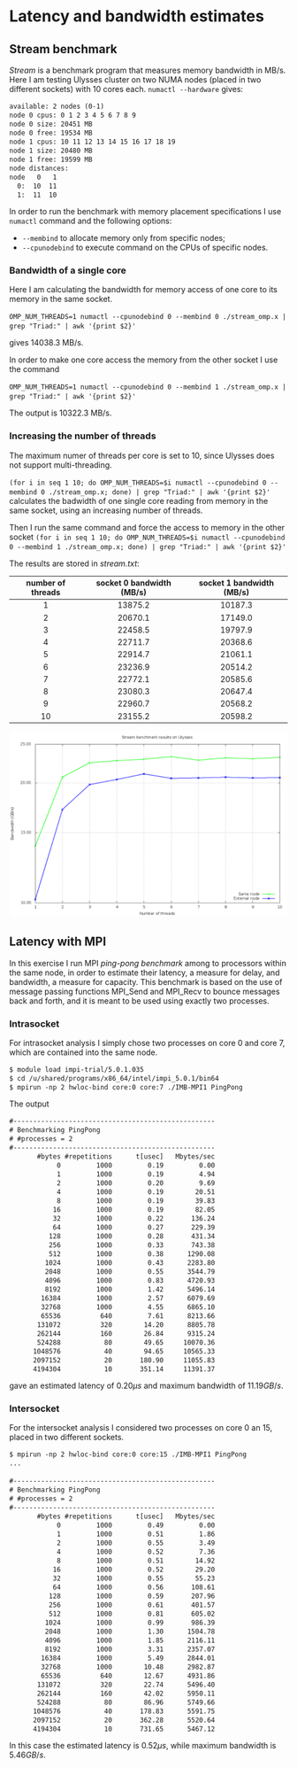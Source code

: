 # Latency and bandwidth estimates

## Stream benchmark
*Stream* is a benchmark program that measures memory bandwidth in MB/s. Here I am testing Ulysses cluster on two NUMA nodes (placed in two different sockets) with 10 cores each. 
`numactl --hardware` gives:

```
available: 2 nodes (0-1)
node 0 cpus: 0 1 2 3 4 5 6 7 8 9
node 0 size: 20451 MB
node 0 free: 19534 MB
node 1 cpus: 10 11 12 13 14 15 16 17 18 19
node 1 size: 20480 MB
node 1 free: 19599 MB
node distances:
node   0   1 
  0:  10  11 
  1:  11  10 
```

In order to run the benchmark with memory placement specifications I use `numactl` command and the following options:
* `--membind` to allocate memory only from specific nodes;
* `--cpunodebind` to execute command on the CPUs of specific nodes.

### Bandwidth of a single core
Here I am calculating the bandwidth for memory access of one core to its memory in the same socket.

`OMP_NUM_THREADS=1 numactl --cpunodebind 0 --membind 0 ./stream_omp.x | grep "Triad:" | awk '{print $2}'
`

gives 14038.3 MB/s.

In order to make one core access the memory from the other socket I use the command

`OMP_NUM_THREADS=1 numactl --cpunodebind 0 --membind 1 ./stream_omp.x | grep "Triad:" | awk '{print $2}'
`

The output is 10322.3 MB/s.

### Increasing the number of threads

The maximum numer of threads per core is set to 10, since Ulysses does not support multi-threading.

`(for i in seq 1 10; do OMP_NUM_THREADS=$i numactl --cpunodebind 0 --membind 0 ./stream_omp.x; done) | grep "Triad:" | awk '{print $2}'`
calculates the badwidth of one single core reading from memory in the same socket, using an increasing number of threads.

Then I run the same command and force the access to memory in the other socket
`(for i in seq 1 10; do OMP_NUM_THREADS=$i numactl --cpunodebind 0 --membind 1 ./stream_omp.x; done) | grep "Triad:" | awk '{print $2}'`

The results are stored in *stream.txt*:


|number of threads    |socket 0 bandwidth (MB/s)|socket 1 bandwidth (MB/s)|
|:--------:|:----------:|:-------------:|
|		1 			|	13875.2			|	10187.3|
|		2 			|	20670.1			|	17149.0|
|		3 			|	22458.5			|	19797.9|
|		4 			|	22711.7			|	20368.6|
|		5 			|	22914.7			|	21061.1|
|		6 			|	23236.9			|	20514.2|
|		7 			|	22772.1			|	20585.6|
|		8 			|	23080.3			|	20647.4|
|		9 			|	22960.7			|	20568.2|
|		10 			|	23155.2			|	20598.2|



![Access to different sockets](stream.png)


## Latency with MPI

In this exercise I run MPI *ping-pong benchmark* among to processors within the same node, in order to estimate their latency, a measure for delay, and bandwidth, a measure for capacity. This benchmark is based on the use of message passing functions MPI_Send and MPI_Recv to bounce messages back and forth, and it is meant to be used using exactly two processes.

### Intrasocket

For intrasocket analysis I simply chose two processes on core 0 and core 7, which are contained into the same node.
```
$ module load impi-trial/5.0.1.035 
$ cd /u/shared/programs/x86_64/intel/impi_5.0.1/bin64
$ mpirun -np 2 hwloc-bind core:0 core:7 ./IMB-MPI1 PingPong
```

The output
```
#---------------------------------------------------
# Benchmarking PingPong 
# #processes = 2 
#---------------------------------------------------
       #bytes #repetitions      t[usec]   Mbytes/sec
            0         1000         0.19         0.00
            1         1000         0.19         4.94
            2         1000         0.20         9.69
            4         1000         0.19        20.51
            8         1000         0.19        39.83
           16         1000         0.19        82.05
           32         1000         0.22       136.24
           64         1000         0.27       229.39
          128         1000         0.28       431.34
          256         1000         0.33       743.38
          512         1000         0.38      1290.08
         1024         1000         0.43      2283.80
         2048         1000         0.55      3544.79
         4096         1000         0.83      4720.93
         8192         1000         1.42      5496.14
        16384         1000         2.57      6079.69
        32768         1000         4.55      6865.10
        65536          640         7.61      8213.66
       131072          320        14.20      8805.78
       262144          160        26.84      9315.24
       524288           80        49.65     10070.36
      1048576           40        94.65     10565.33
      2097152           20       180.90     11055.83
      4194304           10       351.14     11391.37

```
gave an estimated latency of $0.20 \mu s$ and maximum bandwidth of $11.19 GB/s$.

### Intersocket
For the intersocket analysis I considered two processes on core 0 an 15, placed in two different sockets.

```
$ mpirun -np 2 hwloc-bind core:0 core:15 ./IMB-MPI1 PingPong
...

#---------------------------------------------------
# Benchmarking PingPong 
# #processes = 2 
#---------------------------------------------------
       #bytes #repetitions      t[usec]   Mbytes/sec
            0         1000         0.49         0.00
            1         1000         0.51         1.86
            2         1000         0.55         3.49
            4         1000         0.52         7.36
            8         1000         0.51        14.92
           16         1000         0.52        29.20
           32         1000         0.55        55.23
           64         1000         0.56       108.61
          128         1000         0.59       207.96
          256         1000         0.61       401.57
          512         1000         0.81       605.02
         1024         1000         0.99       986.39
         2048         1000         1.30      1504.78
         4096         1000         1.85      2116.11
         8192         1000         3.31      2357.07
        16384         1000         5.49      2844.01
        32768         1000        10.48      2982.87
        65536          640        12.67      4931.86
       131072          320        22.74      5496.40
       262144          160        42.02      5950.11
       524288           80        86.96      5749.66
      1048576           40       178.83      5591.75
      2097152           20       362.28      5520.64
      4194304           10       731.65      5467.12

```

In this case the estimated latency is $0.52 \mu s$, while maximum bandwidth is $5.46 GB/s$.
